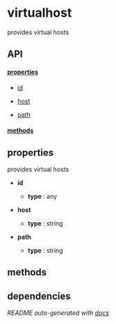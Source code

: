# virtualhost

provides virtual hosts

## API

#### [properties](#virtualhost-properties)

  - [id](#virtualhost-properties-id)

  - [host](#virtualhost-properties-host)

  - [path](#virtualhost-properties-path)


#### [methods](#virtualhost-methods)


<a name="virtualhost-properties"></a>

## properties 
provides virtual hosts

- **id** 

  - **type** : any

- **host** 

  - **type** : string

- **path** 

  - **type** : string


<a name="virtualhost-methods"></a> 

## methods 


## dependencies 

*README auto-generated with [docs](https://github.com/bigcompany/resources/tree/master/docs)*